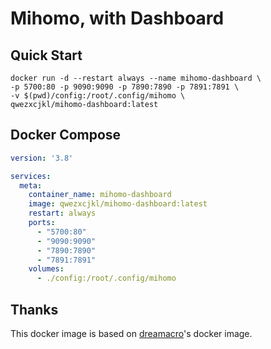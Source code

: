 # Mihomo, with Dashboard

## Quick Start

```shell
docker run -d --restart always --name mihomo-dashboard \
-p 5700:80 -p 9090:9090 -p 7890:7890 -p 7891:7891 \
-v $(pwd)/config:/root/.config/mihomo \
qwezxcjkl/mihomo-dashboard:latest
```

## Docker Compose

```yaml
version: '3.8'

services:
  meta:
    container_name: mihomo-dashboard
    image: qwezxcjkl/mihomo-dashboard:latest
    restart: always
    ports:
      - "5700:80"
      - "9090:9090"
      - "7890:7890"
      - "7891:7891"
    volumes:
      - ./config:/root/.config/mihomo
```

## Thanks

This docker image is based on [dreamacro](https://hub.docker.com/r/dreamacro/clash/)'s docker image.
